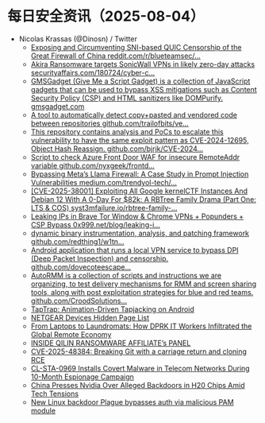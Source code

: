 # 每日安全资讯（2025-08-04）

- Nicolas Krassas (@Dinosn) / Twitter
  - [Exposing and Circumventing SNI-based QUIC Censorship of the Great Firewall of China reddit.com/r/blueteamsec/…](https://x.com/Dinosn/status/1952003783439143068)
  - [Akira Ransomware targets SonicWall VPNs in likely zero-day attacks securityaffairs.com/180724/cyber-c…](https://x.com/Dinosn/status/1952003729214845268)
  - [GMSGadget (Give Me a Script Gadget) is a collection of JavaScript gadgets that can be used to bypass XSS mitigations such as Content Security Policy (CSP) and HTML sanitizers like DOMPurify. gmsgadget.com](https://x.com/Dinosn/status/1951970531621646718)
  - [A tool to automatically detect copy+pasted and vendored code between repositories github.com/trailofbits/ve…](https://x.com/Dinosn/status/1951970211965423918)
  - [This repository contains analysis and PoCs to escalate this vulnerability to have the same exploit pattern as CVE-2024-12695, Object Hash Reassign. github.com/bjrjk/CVE-2024…](https://x.com/Dinosn/status/1951969850097606849)
  - [Script to check Azure Front Door WAF for insecure RemoteAddr variable github.com/nyxgeek/frontd…](https://x.com/Dinosn/status/1951969526288932958)
  - [Bypassing Meta’s Llama Firewall: A Case Study in Prompt Injection Vulnerabilities medium.com/trendyol-tech/…](https://x.com/Dinosn/status/1951969449759690903)
  - [[CVE-2025-38001] Exploiting All Google kernelCTF Instances And Debian 12 With A 0-Day For $82k: A RBTree Family Drama (Part One: LTS & COS) syst3mfailure.io/rbtree-family-…](https://x.com/Dinosn/status/1951968962238906398)
  - [Leaking IPs in Brave Tor Window & Chrome VPNs + Popunders + CSP Bypass 0x999.net/blog/leaking-i…](https://x.com/Dinosn/status/1951968907071254711)
  - [dynamic binary instrumentation, analysis, and patching framework github.com/redthing1/w1tn…](https://x.com/Dinosn/status/1951968392748867780)
  - [Android application that runs a local VPN service to bypass DPI (Deep Packet Inspection) and censorship. github.com/dovecoteescape…](https://x.com/Dinosn/status/1951963443356917915)
  - [AutoRMM is a collection of scripts and instructions we are organizing, to test delivery mechanisms for RMM and screen sharing tools, along with post exploitation strategies for blue and red teams. github.com/CroodSolutions…](https://x.com/Dinosn/status/1951957446718578956)
  - [TapTrap: Animation-Driven Tapjacking on Android](https://x.com/Dinosn/status/1951956551024963764)
  - [NETGEAR Devices Hidden Page List](https://x.com/Dinosn/status/1951954004621029772)
  - [From Laptops to Laundromats: How DPRK IT Workers Infiltrated the Global Remote Economy](https://x.com/Dinosn/status/1951953679738700276)
  - [INSIDE QILIN RANSOMWARE AFFILIATE’s PANEL](https://x.com/Dinosn/status/1951953611644133880)
  - [CVE-2025-48384: Breaking Git with a carriage return and cloning RCE](https://x.com/Dinosn/status/1951881526238437751)
  - [CL-STA-0969 Installs Covert Malware in Telecom Networks During 10-Month Espionage Campaign](https://x.com/Dinosn/status/1951842608377946383)
  - [China Presses Nvidia Over Alleged Backdoors in H20 Chips Amid Tech Tensions](https://x.com/Dinosn/status/1951842542007304332)
  - [New Linux backdoor Plague bypasses auth via malicious PAM module](https://x.com/Dinosn/status/1951842504980000809)
